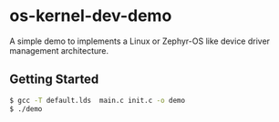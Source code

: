 # os-kernel-dev-demo
A simple demo to implements a Linux or Zephyr-OS like device driver management architecture.


## Getting Started

```bash
$ gcc -T default.lds  main.c init.c -o demo
$ ./demo
```
